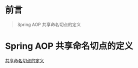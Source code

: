 # 前言

> Spring AOP 共享命名切点的定义

# Spring AOP 共享命名切点的定义

[共享命名切点的定义](https://springdoc.cn/spring/core.html#aop-common-pointcuts)